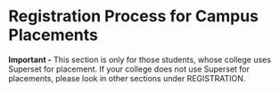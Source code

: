 # Registration Process for Campus Placements

**Important -** This section is only for those students, whose college uses Superset for placement. If your college does not use Superset for placements, please look in other sections under REGISTRATION.

